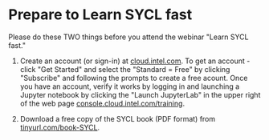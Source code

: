 # Prepare to Learn SYCL fast

Please do these TWO things before you attend the webinar "Learn SYCL fast."

1. Create an account (or sign-in) at [cloud.intel.com](https://cloud.intel.com). To get an account - click "Get Started" and select the "Standard = Free" by clicking "Subscribe" and following the prompts to create a free acount. Once you have an account, verify it works by logging in and launching a Jupyter notebook by clicking the "Launch JupyterLab" in the upper right of the web page [console.cloud.intel.com/training](https://console.cloud.intel.com/training).

2. Download a free copy of the SYCL book (PDF format) from [tinyurl.com/book-SYCL](https://tinyurl.com/book-SYCL).
